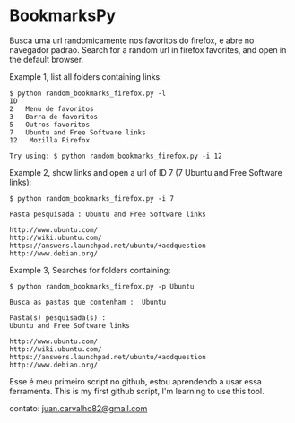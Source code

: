 # BookmarksPy

Busca uma url randomicamente nos favoritos do firefox, e abre no navegador padrao. 
Search for a random url in firefox favorites, and open in the default browser.

Example 1, list all folders containing links:

    $ python random_bookmarks_firefox.py -l
    ID
    2   Menu de favoritos
    3   Barra de favoritos
    5   Outros favoritos
    7   Ubuntu and Free Software links
    12   Mozilla Firefox

    Try using: $ python random_bookmarks_firefox.py -i 12
    

Example 2, show links and open a url of ID 7 (7  Ubuntu and Free Software links): 

    $ python random_bookmarks_firefox.py -i 7

    Pasta pesquisada : Ubuntu and Free Software links

    http://www.ubuntu.com/
    http://wiki.ubuntu.com/
    https://answers.launchpad.net/ubuntu/+addquestion
    http://www.debian.org/


Example 3, Searches for folders containing:

    $ python random_bookmarks_firefox.py -p Ubuntu

    Busca as pastas que contenham :  Ubuntu

    Pasta(s) pesquisada(s) :
    Ubuntu and Free Software links

    http://www.ubuntu.com/
    http://wiki.ubuntu.com/
    https://answers.launchpad.net/ubuntu/+addquestion
    http://www.debian.org/



Esse é meu primeiro script no github, estou aprendendo a usar essa ferramenta.
This is my first github script, I'm learning to use this tool.

contato: juan.carvalho82@gmail.com
